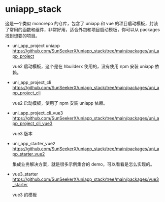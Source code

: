 # uniapp_stack

这是一个类似 monorepo 的仓库，包含了 uniapp 和 vue 的项目启动模板，封装了常用的函数和组件，非常好用，适合外包和项目启动模板，你可以从 packages 找到想要的项目。

- uni_app_project uniapp https://github.com/SunSeekerX/uniapp_stack/tree/main/packages/uni_app_project

   vue2 启动模板，这个是在 hbuilderx 使用的，没有使用 npm 安装 uniapp 依赖。

- uni_app_project_cli https://github.com/SunSeekerX/uniapp_stack/tree/main/packages/uni_app_project_cli

  vue2 启动模板，使用了 npm 安装 uniapp 依赖。

- uni_app_project_cli_vue3 https://github.com/SunSeekerX/uniapp_stack/tree/main/packages/uni_app_project_cli_vue3

  vue3 版本

- uni_app_starter_vue2 https://github.com/SunSeekerX/uniapp_stack/tree/main/packages/uni_app_starter_vue2

  集成业务解决方案，就是很多示例集合的 demo，可以看看是怎么实现的。

- vue3_starter https://github.com/SunSeekerX/uniapp_stack/tree/main/packages/vue3_starter

  vue3 的模板
